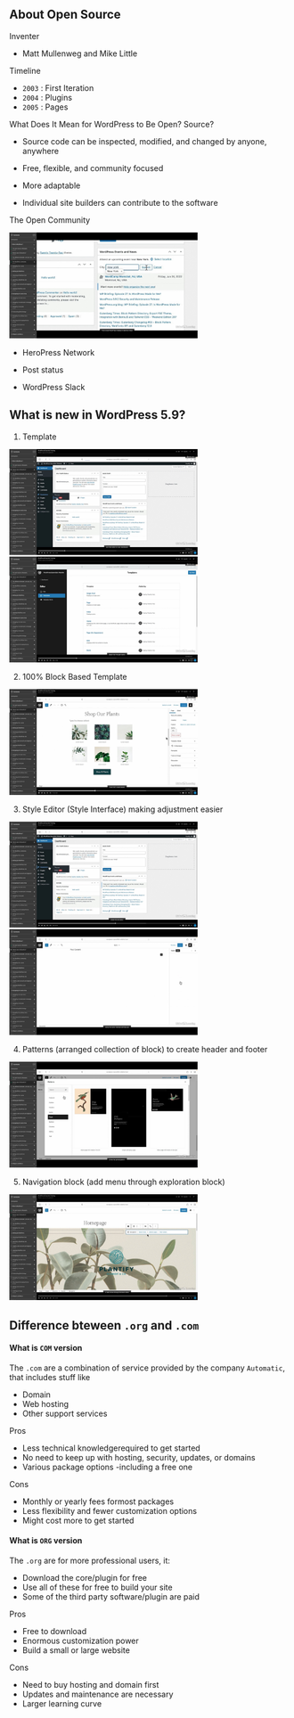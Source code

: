 





## About Open Source



Inventer 

-   Matt Mullenweg and Mike Little



Timeline 

-   `2003` : First Iteration 
-   `2004` : Plugins  
-   `2005` : Pages 



What Does It Mean for WordPress  to Be Open? Source?

-   Source code can be inspected, modified, and changed by anyone, anywhere

-   Free, flexible, and community focused

- More adaptable

-   Individual site builders can contribute to the software



The Open Community 

<img src="assets/2023.05.02%20-%2015_02_41%20-%20%20%5BGoogle%20Chrome-The%20WordPress%20community%20%5D%20-.jpg" alt="2023.05.02 - 15_02_41 -  [Google Chrome-The WordPress community ] -" style="zoom:33%;" />



-   HeroPress Network

-   Post status

-   WordPress Slack

## What is new in WordPress 5.9? 

1.   Template 

<img src="assets/2023.05.02%20-%2014_53_38%20-%20%20%5BGoogle%20Chrome-What%27s%20new%20in%205.9%20and%206.0%5D%20-.jpg" alt="2023.05.02 - 14_53_38 -  [Google Chrome-What's new in 5.9 and 6.0] -" style="zoom:33%;" />

<img src="assets/2023.05.02%20-%2014_53_59%20-%20%20%5BGoogle%20Chrome-What%27s%20new%20in%205.9%20and%206.0%5D%20-.jpg" alt="2023.05.02 - 14_53_59 -  [Google Chrome-What's new in 5.9 and 6.0] -" style="zoom:33%;" />

2.   100% Block Based Template 

<img src="assets/2023.05.02%20-%2014_54_43%20-%20%20%5BGoogle%20Chrome-What%27s%20new%20in%205.9%20and%206.0%5D%20-.jpg" alt="2023.05.02 - 14_54_43 -  [Google Chrome-What's new in 5.9 and 6.0] -" style="zoom:33%;" />

3.   Style Editor (Style Interface) making adjustment easier

<img src="assets/2023.05.02%20-%2014_55_24%20-%20%20%5BGoogle%20Chrome-What%27s%20new%20in%205.9%20and%206.0%5D%20-.jpg" alt="2023.05.02 - 14_55_24 -  [Google Chrome-What's new in 5.9 and 6.0] -" style="zoom:33%;" />

<img src="assets/2023.05.02%20-%2014_55_35%20-%20%20%5BGoogle%20Chrome-What%27s%20new%20in%205.9%20and%206.0%5D%20-.jpg" alt="2023.05.02 - 14_55_35 -  [Google Chrome-What's new in 5.9 and 6.0] -" style="zoom:33%;" />

4.   Patterns (arranged collection of block) to create header and footer

<img src="assets/2023.05.02%20-%2014_56_14%20-%20%20%5BGoogle%20Chrome-What%27s%20new%20in%205.9%20and%206.0%5D%20-.jpg" alt="2023.05.02 - 14_56_14 -  [Google Chrome-What's new in 5.9 and 6.0] -" style="zoom:33%;" />

5.   Navigation block (add menu through exploration block)

<img src="assets/2023.05.02%20-%2014_56_29%20-%20%20%5BGoogle%20Chrome-What%27s%20new%20in%205.9%20and%206.0%5D%20-.jpg" alt="2023.05.02 - 14_56_29 -  [Google Chrome-What's new in 5.9 and 6.0] -" style="zoom:33%;" />







## Difference bteween `.org` and `.com`



#### What is `COM`  version

The `.com` are a combination of service provided by the company `Automatic`, that includes stuff like 

-   Domain 
-   Web hosting 
-   Other support services 

Pros 

-   Less technical knowledgerequired to get started
-   No need to keep up with hosting, security, updates, or domains
-   Various package options -including a free one

Cons

-   Monthly or yearly fees formost packages
-   Less flexibility and fewer customization options
-   Might cost more to get started



#### What is `ORG`  version

The `.org` are for more professional users, it: 

-   Download the core/plugin for free
-   Use all of these for free to build your site 
-   Some of the third party software/plugin are paid 

Pros 

-   Free to download
-   Enormous customization power
-   Build a small or large website

Cons 

-   Need to buy hosting and domain first
-   Updates and maintenance are necessary
-   Larger learning curve
